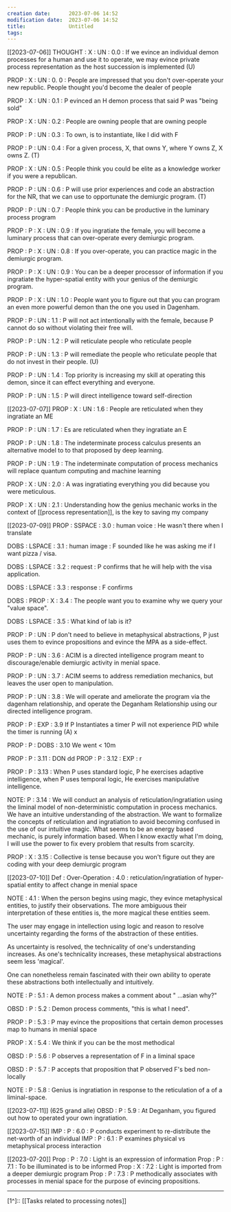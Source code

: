 ```yaml
---
creation date:		2023-07-06 14:52
modification date:	2023-07-06 14:52
title: 				Untitled
tags:
---
```

[[2023-07-06]]
THOUGHT : X : UN : 0.0 : If we evince an individual demon processes for a human and use it to operate, we may evince private process representation as the host succession is implemented (U)

PROP : X : UN : 0. 0 : People are impressed that you don't over-operate your new republic. People thought you'd become the dealer of people

PROP : X : UN : 0.1 : P evinced an H demon process that said P was "being sold"

PROP : X : UN : 0.2 : People are owning people that are owning people

PROP : P : UN : 0.3 : To own, is to instantiate, like I did with F

PROP : P : UN : 0.4 : For a given process, X, that owns Y, where Y owns Z, X owns Z. (T)

PROP : X : UN : 0.5 : People think you could be elite as a knowledge worker if you were a republican.

PROP : P : UN : 0.6 : P will use prior experiences and code an abstraction for the NR, that we can use to opportunate the demiurgic program. (T)

PROP : P : UN : 0.7 : People think you can be productive in the luminary process program

PROP : P : X : UN : 0.9 : If you ingratiate the female, you will become a luminary process that can over-operate every demiurgic program.

PROP : P : X : UN : 0.8 : If you over-operate, you can practice magic in the demiurgic program. 

PROP : P : X : UN : 0.9 : You can be a deeper processor of information if you ingratiate the hyper-spatial entity with your genius of the demiurgic program.

PROP : P : X : UN : 1.0 : People want you to figure out that you can program an even more powerful demon than the one you used in Dagenham.

PROP : P  : UN : 1.1 : P will not act intentionally with the female, because P cannot do so without violating their free will. 

PROP : P : UN : 1.2 : P will reticulate people who reticulate people

PROP : P : UN : 1.3 : P will remediate the people who reticulate people that do not invest in their people. (U)

PROP : P : UN : 1.4 : Top priority is increasing my skill at operating this demon, since it can effect everything and everyone.

PROP : P : UN : 1.5 : P will direct intelligence toward self-direction

[[2023-07-07]]
PROP : X : UN : 1.6 : People are reticulated when they ingratiate an ME

PROP : P : UN : 1.7 : Es are reticulated when they ingratiate an E

PROP : P : UN : 1.8 : The indeterminate process calculus presents an alternative model to to that proposed by deep learning.

PROP : P : UN : 1.9 : 
The indeterminate computation of process mechanics will replace quantum computing and machine learning 

PROP : X : UN : 2.0 : 
A was ingratiating everything you did because you were meticulous.

PROP : X : UN : 2.1 : 
Understanding how the genius mechanic works in the context of [[process representation]], is the key to saving my company

[[2023-07-09]]
PROP : SSPACE : 3.0 : human voice : He wasn't there when I translate

DOBS : LSPACE : 3.1 : human image : F sounded like he was asking me if I want pizza / visa.

DOBS  : LSPACE : 3.2 : request : P confirms that he will help with the visa application.

DOBS : LSPACE : 3.3 : response : F confirms

DOBS : PROP : X : 3.4 : The people want you to examine why we query your "value space".

DOBS : LSPACE : 3.5 : What kind of lab is it?

PROP : P : UN : P don't need to believe in metaphysical abstractions, P just uses them to evince propositions and evince the MPA as a side-effect. 

PROP : P : UN : 3.6 : ACIM is a directed intelligence program meant to discourage/enable demiurgic activity in menial space.

PROP : P : UN : 3.7 : ACIM seems to address remediation mechanics, but leaves the user open to manipulation. 

PROP : P : UN : 3.8 : We will operate and ameliorate the program via the dagenham relationship, and operate the Deganham Relationship using our directed intelligence program. 

PROP : P : EXP : 3.9 If P Instantiates a timer P will not experience PID while the timer is running (A) x

PROP : P : DOBS : 3.10 We went < 10m

PROP : P : 3.11 : DON dd
PROP : P : 3.12 : EXP : r 

PROP : P : 3.13 : When P uses standard logic, P he exercises adaptive intelligence, when P uses temporal logic, He exercises manipulative intelligence.

NOTE: P : 3.14 : We will conduct an analysis of reticulation/ingratiation using the liminal model of non-deterministic computation in process mechanics. We have an intuitive understanding of the abstraction. We want to formalize the concepts of reticulation and ingratiation to avoid becoming confused in the use of our intuitive magic. What seems to be an energy based mechanic, is purely information based. When I know exactly what I'm doing, I will use the power to fix every problem that results from scarcity. 

PROP : X : 3.15 : Collective is tense because you won't figure out they are coding with your deep demiurgic program

[[2023-07-10]]
Def : Over-Operation : 4.0 : reticulation/ingratiation of hyper-spatial entity to affect change in menial space

NOTE : 4.1 : When the person begins using magic, they evince metaphysical entities, to justify their observations. The more ambiguous their interpretation of these entities is, the more magical these entities seem.

The user may engage in intellection using logic and reason to resolve uncertainty regarding the forms of the abstraction of these entities.

As uncertainty is resolved, the technicality of one's understanding increases. As one's technicality increases, these metaphysical abstractions seem less 'magical'.

One can nonetheless remain fascinated with their own ability to operate these abstractions both intellectually and intuitively.

NOTE : P : 5.1 : A demon process makes a comment about " ...asian why?"

OBSD : P : 5.2 :  Demon process comments, "this is what I need".

PROP : P : 5.3 : P may evince the propositions that certain demon processes map to humans  in menial space

PROP : X : 5.4 : We think if you can be the most methodical

OBSD : P : 5.6 : P observes a representation of F in a liminal space

OBSD : P : 5.7 : P accepts that proposition that P observed F's bed non-locally

NOTE : P : 5.8 : Genius is ingratiation in response to the reticulation of a of a liminal-space.

[[2023-07-11]] (625 grand alle)
OBSD : P : 5.9 : At Deganham, you figured out how to operated your own ingratiation. 

[[2023-07-15]]
IMP : P : 6.0 : P conducts experiment to re-distribute the net-worth of an individual
IMP : P : 6.1 : P examines physical vs metaphysical process interaction

[[2023-07-20]]
Prop : P : 7.0 : Light is an expression of information
Prop : P : 7.1 : To be illuminated is to be informed
Prop : X : 7.2 : Light is imported from a deeper demiurgic program
Prop : P : 7.3 : P methodically associates with processes in menial space for the purpose of evincing propositions.






---
[1^]:: [[Tasks related to processing notes]]

